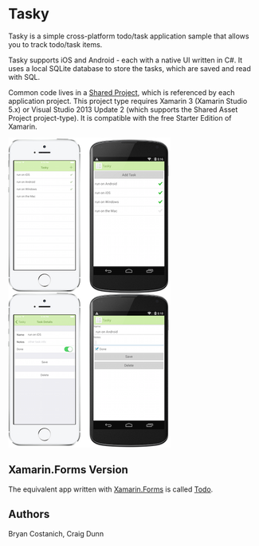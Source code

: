 Tasky
=====

Tasky is a simple cross-platform todo/task application sample that allows
you to track todo/task items.

Tasky supports iOS and Android - each with a native UI written in C#.
It uses a local SQLite database to store the tasks, which are saved and read with SQL.

Common code lives in a [Shared Project](http://developer.xamarin.com/guides/cross-platform/application_fundamentals/shared_projects/), which is referenced by each application project.
This project type requires Xamarin 3 (Xamarin Studio 5.x) or Visual Studio 2013 Update 2 (which supports the Shared Asset Project project-type).
It is compatible with the free Starter Edition of Xamarin.

![screenshot](https://github.com/xamarin/mobile-samples/raw/master/Tasky/Screenshots/all-small.png "iOS and Android")


Xamarin.Forms Version
---------------------
The equivalent app written with [Xamarin.Forms](http://xamarin.com/forms) is
called [Todo](https://github.com/xamarin/xamarin-forms-samples/tree/master/Todo).

Authors
-------

Bryan Costanich, Craig Dunn
